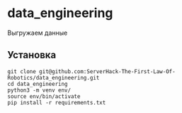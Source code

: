 # data_engineering
Выгружаем данные

## Установка
```shell
git clone git@github.com:ServerHack-The-First-Law-Of-Robotics/data_engineering.git
cd data_engineering
python3 -m venv env/
source env/bin/activate
pip install -r requirements.txt
```